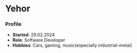 # Yehor

### Profile
- **Started**: 29.02.2024
- **Role**: Software Developer
- **Hobbies**: Cars, gaming, music(especially industrial-metal)
